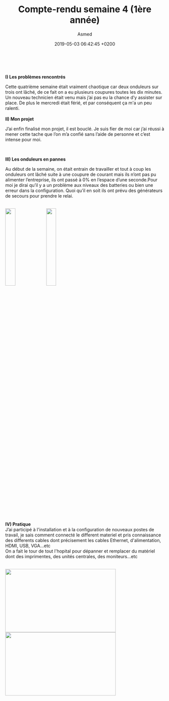 ﻿---
author: Asmed
layout: post
title:  "Compte-rendu semaine 4 (1ère année)"
date:   2019-05-03 06:42:45 +0200
categories: jekyll update
---
<br/>

**I) Les problèmes rencontrés**  

Cette quatrième semaine était vraiment chaotique car deux onduleurs sur trois ont lâché, de ce fait on a eu plusieurs coupures toutes les dix minutes. Un nouveau technicien était venu mais j’ai pas eu la chance d’y assister sur place. De plus le mercredi était férié, et par conséquent ça m'a un peu ralenti.  
<br/>
**II) Mon projet**  

J’ai enfin finalisé mon projet, il est bouclé. Je suis fier de moi car j’ai réussi à mener cette tache que l’on m’a confié sans l’aide de personne et c’est intense pour moi.  

<br/>

**III) Les onduleurs en pannes**  

Au début de la semaine, on était entrain de travailler et tout à coup les onduleurs ont lâché suite à une coupure de courant mais ils n’ont pas pu alimenter l’entreprise, ils ont passé à 0% en l’espace d’une seconde.Pour moi je dirai qu’il y a un problème aux niveaux des batteries  ou bien une erreur dans la configuration. Quoi qu’il en soit ils ont prévu des générateurs de secours pour prendre le relai.  

<br/> 
<img width="25%" src="/jekyll-wing-template/assets/ond2.jpg" />
<img width="25%" src="/jekyll-wing-template/assets/ond3.jpg" />

<br/> 

**IV) Pratique**  
J’ai participé à l'installation et à la configuration de nouveaux postes de travail, je sais comment connecté le different materiel et pris connaissance des differents cables dont précisement les cables Ethernet, d'alimentation, HDMI, USB, VGA...etc   
On a fait le tour de tout l'hopital pour dépanner et remplacer du matériel dont des imprimentes, des unités centrales, des moniteurs...etc  

<br/> 
<img src="/jekyll-wing-template/assets/q3.png" width="350" height="200" class="90">
<img src="/jekyll-wing-template/assets/q5.png" width="350" height="200" class="90">

